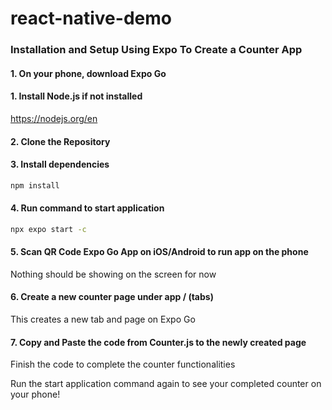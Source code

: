 # react-native-demo
### Installation and Setup Using Expo To Create a Counter App

#### 1. On your phone, download Expo Go 

#### 1. Install Node.js if not installed
https://nodejs.org/en

#### 2. Clone the Repository

#### 3. Install dependencies
```bash
npm install
```

#### 4. Run command to start application
```bash
npx expo start -c
```
#### 5. Scan QR Code Expo Go App on iOS/Android to run app on the phone 
Nothing should be showing on the screen for now

#### 6. Create a new counter page under app / (tabs)
This creates a new tab and page on Expo Go

#### 7. Copy and Paste the code from Counter.js to the newly created page
Finish the code to complete the counter functionalities  

Run the start application command again to see your completed counter on your phone!


